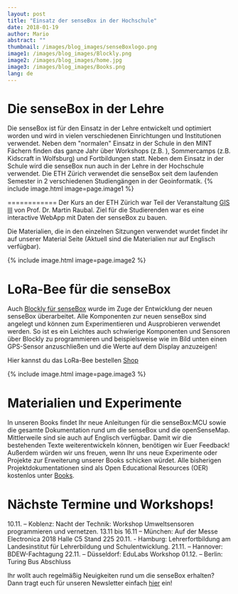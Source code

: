 ```yaml
---
layout: post
title: "Einsatz der senseBox in der Hochschule"
date: 2018-01-19
author: Mario
abstract: ""
thumbnail: /images/blog_images/senseBoxlogo.png
image1: /images/blog_images/Blockly.png
image2: /images/blog_images/home.jpg
image3: /images/blog_images/Books.png
lang: de
---
```

Die senseBox in der Lehre
============

Die senseBox ist für den Einsatz in der Lehre entwickelt und optimiert worden und wird in vielen verschiedenen Einrichtungen und Institutionen verwendet. Neben dem "normalen" Einsatz in der Schule in den MINT Fächern finden das ganze Jahr über Workshops (z.B. ), Sommercamps (z.B. Kidscraft in Wolfsburg) und Fortbildungen statt. Neben dem Einsatz in der Schule wird die senseBox nun auch in der Lehre in der Hochschule verwendet. Die ETH Zürich verwendet die senseBox seit dem laufenden Semester in 2 verschiedenen Studiengängen in der Geoinformatik. 
{% include image.html image=page.image1 %}

============
Der Kurs an der ETH Zürich war Teil der Veranstaltung [GIS III](http://www.vvz.ethz.ch/lerneinheitPre.do?semkez=2016W&lerneinheitId=108689&lang=de) von Prof. Dr. Martin Raubal. Ziel für die Studierenden war es eine interactive WebApp mit Daten der senseBox zu bauen.

Die Materialien, die in den einzelnen Sitzungen verwendet wurdet findet ihr auf unserer Material Seite (Aktuell sind die Materialien nur auf Englisch verfügbar). 

{% include image.html image=page.image2 %}

LoRa-Bee für die senseBox
============
Auch [Blockly für senseBox](https://blockly.sensebox.de/ardublockly/?lang=de&board=sensebox-mcu) wurde im Zuge der Entwicklung der neuen senseBox überarbeitet. Alle Komponenten zur neuen senseBox sind angelegt und können zum Experimentieren und Ausprobieren verwendet werden. So ist es ein Leichtes auch schwierige Komponenten und Sensoren über Blockly zu programmieren und beispielsweise wie im Bild unten einen GPS-Sensor anzuschließen und die Werte auf dem Display anzuzeigen!

Hier kannst du das LoRa-Bee bestellen [Shop](https://sensebox.kaufen/product/lora-bee)

{% include image.html image=page.image3 %}

Materialien und Experimente
============
In unseren Books findet Ihr neue Anleitungen für die senseBox:MCU sowie die gesamte Dokumentation rund um die senseBox und die openSenseMap. Mittlerweile sind sie auch auf Englisch verfügbar. Damit wir die bestehenden Texte weiterentwickeln können, benötigen wir Euer Feedback! Außerdem würden wir uns freuen, wenn Ihr uns neue Experimente oder Projekte zur Erweiterung unserer Books schicken würdet. Alle bisherigen Projektdokumentationen sind als Open Educational Resources (OER) kostenlos unter [Books](https://sensebox.de/de/books).

Nächste Termine und Workshops!
============
10.11. – Koblenz: Nacht der Technik: Workshop Umweltsensoren programmieren und vernetzen.
13.11 bis 16.11 – München: Auf der Messe Electronica 2018 Halle C5 Stand 225 
20.11. - Hamburg: Lehrerfortbildung am Landesinstitut für Lehrerbildung und Schulentwicklung.
21.11. – Hannover: BDEW-Fachtagung 
22.11. – Düsseldorf: EduLabs Workshop
01.12. – Berlin: Turing Bus Abschluss

Ihr wollt auch regelmäßig Neuigkeiten rund um die senseBox erhalten? Dann tragt euch für unseren Newsletter einfach [hier](https://sensebox.de/#newsletter) ein!
